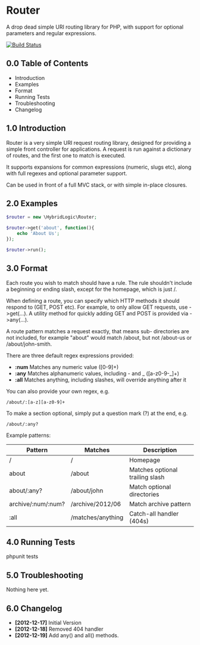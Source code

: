 Router
====================

A drop dead simple URI routing library for PHP, with
support for optional parameters and regular expressions.

[![Build Status](https://travis-ci.org/Dachande663/PHP-Router.png)](https://travis-ci.org/Dachande663/PHP-Router)


0.0 Table of Contents
---------------------

* Introduction
* Examples
* Format
* Running Tests
* Troubleshooting
* Changelog


1.0 Introduction
----------------

Router is a very simple URI request routing library,
designed for providing a simple front controller for
applications. A request is run against a dictionary of
routes, and the first one to match is executed.

It supports expansions for common expressions (numeric,
slugs etc), along with full regexes and optional parameter
support.

Can be used in front of a full MVC stack, or with simple
in-place closures.


2.0 Examples
------------

```php
$router = new \HybridLogic\Router;

$router->get('about', function(){
	echo 'About Us';
});

$router->run();
```


3.0 Format
----------

Each route you wish to match should have a rule. The rule
shouldn't include a beginning or ending slash, except for
the homepage, which is just /.

When defining a route, you can specify which HTTP methods
it should respond to (GET, POST etc). For example, to only
allow GET requests, use ->get(...). A utility method for
quickly adding GET and POST is provided via ->any(...).

A route pattern matches a request exactly, that means sub-
directories are not included, for example "about" would
match /about, but not /about-us or /about/john-smith.

There are three default regex expressions provided:

  * **:num** Matches any numeric value ([0-9]+)
  * **:any** Matches alphanumeric values, including - and _ ([a-z0-9-_]+)
  * **:all** Matches anything, including slashes, will override anything after it

You can also provide your own regex, e.g.

    /about/:[a-z][a-z0-9]+

To make a section optional, simply put a question mark (?)
at the end, e.g.

    /about/:any?


Example patterns:

Pattern            | Matches           | Description
-------------------|-------------------|--------------------------------
/                  | /                 | Homepage
about              | /about            | Matches optional trailing slash
about/:any?        | /about/john       | Match optional directories
archive/:num/:num? | /archive/2012/06  | Match archive pattern
:all               | /matches/anything | Catch-all handler (404s)


4.0 Running Tests
-----------------

phpunit tests


5.0 Troubleshooting
-------------------

Nothing here yet.


6.0 Changelog
-------------

* **[2012-12-17]** Initial Version
* **[2012-12-18]** Removed 404 handler
* **[2012-12-19]** Add any() and all() methods.
